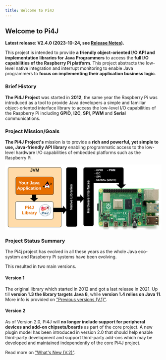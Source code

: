 ```yaml
---
title: Welcome to Pi4J
---
```


## Welcome to Pi4J

**Latest release: V2.4.0 (2023-10-24, see [Release Notes](/about/release-notes/)).**

This project is intended to provide **a friendly object-oriented I/O API and implementation libraries 
for Java Programmers** to access the **full I/O capabilities of the Raspberry Pi platform**. This project 
abstracts the low-level native integration and interrupt monitoring to enable Java programmers to 
**focus on implementing their application business logic**.

### Brief History

**The Pi4J Project** was started in **2012**, the same year the Raspberry Pi was introduced 
as a tool to provide Java developers a simple and familiar object-oriented interface library 
to access the low-level I/O capabilities of the Raspberry Pi including **GPIO**, **I2C**, 
**SPI**, **PWM** and **Serial** communications.

### Project Mission/Goals

**The Pi4J Project's** mission is to provide a **rich and powerful, yet simple to use, 
Java-friendly API library** enabling programmatic access to the low-level hardware I/O 
capabilities of embedded platforms such as the Raspberry Pi.

![](/assets/about/home/pi4j-overview.jpg)

### Project Status Summary

The Pi4j project has evolved in all these years as the whole Java eco-system and Raspberry Pi systems
have been evolving.

This resulted in two main versions.

#### Version 1

The original library which started in 2012 and got a last release in 2021. Up till **version 1.3 the
library targets Java 8**, while **version 1.4 relies on Java 11**. More info is provided on 
["Previous versions (V.1)"](/about/previous-version-v1/).

#### Version 2

As of Version 2.0, Pi4J will **no longer include support for peripheral devices and
add-on chipsets/boards** as part of the core project. A new plugin model has been introduced
in version 2.0 that should help enable third-party development and support third-party
add-ons which may be developed and maintained independently of the core Pi4J project.

Read more on ["What's New (V.2)"](/about/new-in-v2/).
